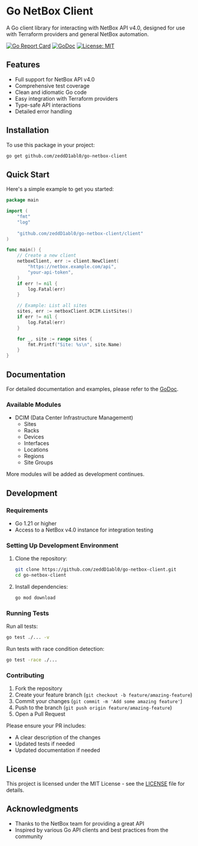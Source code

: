 # Go NetBox Client

A Go client library for interacting with NetBox API v4.0, designed for use with Terraform providers and general NetBox automation.

[![Go Report Card](https://goreportcard.com/badge/github.com/zeddD1abl0/go-netbox-client)](https://goreportcard.com/report/github.com/zeddD1abl0/go-netbox-client)
[![GoDoc](https://godoc.org/github.com/zeddD1abl0/go-netbox-client?status.svg)](https://godoc.org/github.com/zeddD1abl0/go-netbox-client)
[![License: MIT](https://img.shields.io/badge/License-MIT-yellow.svg)](https://opensource.org/licenses/MIT)

## Features

- Full support for NetBox API v4.0
- Comprehensive test coverage
- Clean and idiomatic Go code
- Easy integration with Terraform providers
- Type-safe API interactions
- Detailed error handling

## Installation

To use this package in your project:

```bash
go get github.com/zeddD1abl0/go-netbox-client
```

## Quick Start

Here's a simple example to get you started:

```go
package main

import (
    "fmt"
    "log"
    
    "github.com/zeddD1abl0/go-netbox-client/client"
)

func main() {
    // Create a new client
    netboxClient, err := client.NewClient(
        "https://netbox.example.com/api",
        "your-api-token",
    )
    if err != nil {
        log.Fatal(err)
    }

    // Example: List all sites
    sites, err := netboxClient.DCIM.ListSites()
    if err != nil {
        log.Fatal(err)
    }

    for _, site := range sites {
        fmt.Printf("Site: %s\n", site.Name)
    }
}
```

## Documentation

For detailed documentation and examples, please refer to the [GoDoc](https://godoc.org/github.com/zeddD1abl0/go-netbox-client).

### Available Modules

- DCIM (Data Center Infrastructure Management)
  - Sites
  - Racks
  - Devices
  - Interfaces
  - Locations
  - Regions
  - Site Groups

More modules will be added as development continues.

## Development

### Requirements

- Go 1.21 or higher
- Access to a NetBox v4.0 instance for integration testing

### Setting Up Development Environment

1. Clone the repository:
   ```bash
   git clone https://github.com/zeddD1abl0/go-netbox-client.git
   cd go-netbox-client
   ```

2. Install dependencies:
   ```bash
   go mod download
   ```

### Running Tests

Run all tests:
```bash
go test ./... -v
```

Run tests with race condition detection:
```bash
go test -race ./...
```

### Contributing

1. Fork the repository
2. Create your feature branch (`git checkout -b feature/amazing-feature`)
3. Commit your changes (`git commit -m 'Add some amazing feature'`)
4. Push to the branch (`git push origin feature/amazing-feature`)
5. Open a Pull Request

Please ensure your PR includes:
- A clear description of the changes
- Updated tests if needed
- Updated documentation if needed

## License

This project is licensed under the MIT License - see the [LICENSE](LICENSE) file for details.

## Acknowledgments

- Thanks to the NetBox team for providing a great API
- Inspired by various Go API clients and best practices from the community
